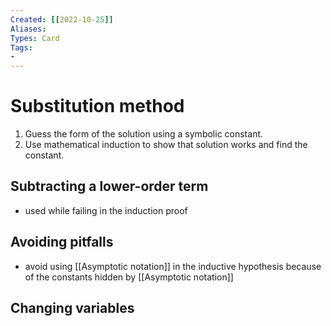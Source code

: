 ```yaml
---
Created: [[2022-10-25]]
Aliases: 
Types: Card
Tags: 
- 
---
```

# Substitution method
1. Guess the form of the solution using a symbolic constant. 
2. Use mathematical induction to show that solution works and find the constant. 
## Subtracting a lower-order term
- used while failing in the induction proof
## Avoiding pitfalls
- avoid using [[Asymptotic notation]] in the inductive hypothesis because of the constants hidden by [[Asymptotic notation]]
## Changing variables

